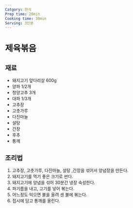 ```yaml
---
Catgory: 한식
Prep time: 20min
Cooking time: 30min
Serving: 3인분
---
```


# 제육볶음

## 재료
* 돼지고기 앞다리살 600g
* 양파 1/2개
* 청양고추 3개
* 대파 1/3개
* 고추장
* 고춧가루
* 다진마늘
* 설탕
* 간장
* 후추
* 통깨



## 조리법

1. 고추장, 고춧가루, 다진마늘, 설탕 ,간장을 섞어서 양념장을 만든다.
2. 돼지고기를 먹기 좋은 크기로 썬다.
3. 돼지고기에 양념을 섞어 30분간 냉장 숙성한다.
4. 파기름을 내고, 고기를 넣어 볶는다.
5. 어느정도 익으면 불을 올려 센 불에 볶는다.
6. 접시에 담고 통깨를 올린다.